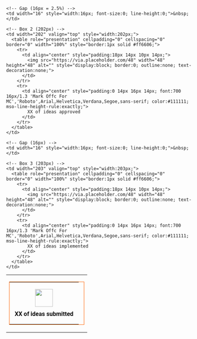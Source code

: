 <!-- 3-box section (640px container, Outlook-safe) -->
<table role="presentation" cellpadding="0" cellspacing="0" border="0" width="640" align="center" style="width:640px; margin:0 auto;">
  <tr>
    <!-- Box 1 (203px) -->
    <td width="203" valign="top" style="width:203px;">
      <table role="presentation" cellpadding="0" cellspacing="0" border="0" width="100%" style="border:1px solid #ff6606;">
        <tr>
          <td align="center" style="padding:18px 14px 10px 14px;">
            <img src="https://via.placeholder.com/48" width="48" height="48" alt="" style="display:block; border:0; outline:none; text-decoration:none;">
          </td>
        </tr>
        <tr>
          <td align="center" style="padding:0 14px 16px 14px; font:700 16px/1.3 'Mark Offc For MC','Roboto',Arial,Helvetica,Verdana,Segoe,sans-serif; color:#111111; mso-line-height-rule:exactly;">
            XX of ideas submitted
          </td>
        </tr>
      </table>
    </td>

    <!-- Gap (16px = 2.5%) -->
    <td width="16" style="width:16px; font-size:0; line-height:0;">&nbsp;</td>

    <!-- Box 2 (202px) -->
    <td width="202" valign="top" style="width:202px;">
      <table role="presentation" cellpadding="0" cellspacing="0" border="0" width="100%" style="border:1px solid #ff6606;">
        <tr>
          <td align="center" style="padding:18px 14px 10px 14px;">
            <img src="https://via.placeholder.com/48" width="48" height="48" alt="" style="display:block; border:0; outline:none; text-decoration:none;">
          </td>
        </tr>
        <tr>
          <td align="center" style="padding:0 14px 16px 14px; font:700 16px/1.3 'Mark Offc For MC','Roboto',Arial,Helvetica,Verdana,Segoe,sans-serif; color:#111111; mso-line-height-rule:exactly;">
            XX of ideas approved
          </td>
        </tr>
      </table>
    </td>

    <!-- Gap (16px) -->
    <td width="16" style="width:16px; font-size:0; line-height:0;">&nbsp;</td>

    <!-- Box 3 (203px) -->
    <td width="203" valign="top" style="width:203px;">
      <table role="presentation" cellpadding="0" cellspacing="0" border="0" width="100%" style="border:1px solid #ff6606;">
        <tr>
          <td align="center" style="padding:18px 14px 10px 14px;">
            <img src="https://via.placeholder.com/48" width="48" height="48" alt="" style="display:block; border:0; outline:none; text-decoration:none;">
          </td>
        </tr>
        <tr>
          <td align="center" style="padding:0 14px 16px 14px; font:700 16px/1.3 'Mark Offc For MC','Roboto',Arial,Helvetica,Verdana,Segoe,sans-serif; color:#111111; mso-line-height-rule:exactly;">
            XX of ideas implemented
          </td>
        </tr>
      </table>
    </td>
  </tr>
</table>
<!-- /3-box section -->
